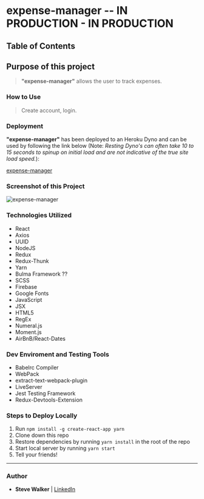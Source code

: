 # expense-manager --  IN PRODUCTION - IN PRODUCTION

## Table of Contents

## Purpose of this project

>**"expense-manager"** allows the user to track expenses.

### How to Use

>Create account, login.

### Deployment

**"expense-manager"** has been deployed to an Heroku Dyno and can be used by following the link below (Note: *Resting Dyno's can often take 10 to 15 seconds to spinup on initial load and are not indicative of the true site load speed.*):

[expense-manager](https://expense-manager3.herokuapp.com/ "expense-manager")

### Screenshot of this Project

![expense-manager](https://raw.github.com/captnwalker/expense-manager/master/screenshots/screenshot1.jpg "expense-manager")

### Technologies Utilized

* React
* Axios
* UUID
* NodeJS
* Redux
* Redux-Thunk
* Yarn
* Bulma Framework ??
* SCSS
* Firebase
* Google Fonts
* JavaScript
* JSX
* HTML5
* RegEx
* Numeral.js
* Moment.js
* AirBnB/React-Dates

### Dev Enviroment and Testing Tools

* Babelrc Compiler
* WebPack
* extract-text-webpack-plugin
* LiveServer
* Jest Testing Framework
* Redux-Devtools-Extension

### Steps to Deploy Locally

1. Run `npm install -g create-react-app yarn`
2. Clone down this repo
3. Restore dependencies by running `yarn install` in the root of the repo
4. Start local server by running `yarn start`
5. Tell your friends!

---

### Author

* **Steve Walker**  | [LinkedIn](https://www.linkedin.com/in/stevelwalker/)
